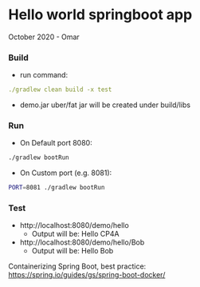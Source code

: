 # Hello world springboot app

October 2020  - Omar

### Build
- run command:
```yaml
./gradlew clean build -x test
```
- demo.jar uber/fat jar will be created under build/libs


### Run
- On Default port 8080: 

```bash 
./gradlew bootRun
```
- On Custom port (e.g. 8081): 

```bash
PORT=8081 ./gradlew bootRun

```


### Test

- http://localhost:8080/demo/hello
  - Output will be: Hello CP4A
- http://localhost:8080/demo/hello/Bob
  - Output will be: Hello Bob

Containerizing Spring Boot, best practice: https://spring.io/guides/gs/spring-boot-docker/
